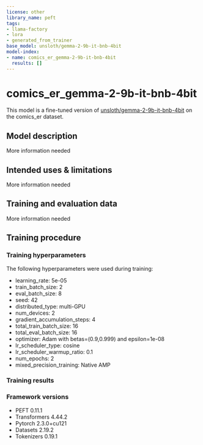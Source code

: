 ```yaml
---
license: other
library_name: peft
tags:
- llama-factory
- lora
- generated_from_trainer
base_model: unsloth/gemma-2-9b-it-bnb-4bit
model-index:
- name: comics_er_gemma-2-9b-it-bnb-4bit
  results: []
---
```


<!-- This model card has been generated automatically according to the information the Trainer had access to. You
should probably proofread and complete it, then remove this comment. -->

# comics_er_gemma-2-9b-it-bnb-4bit

This model is a fine-tuned version of [unsloth/gemma-2-9b-it-bnb-4bit](https://huggingface.co/unsloth/gemma-2-9b-it-bnb-4bit) on the comics_er dataset.

## Model description

More information needed

## Intended uses & limitations

More information needed

## Training and evaluation data

More information needed

## Training procedure

### Training hyperparameters

The following hyperparameters were used during training:
- learning_rate: 5e-05
- train_batch_size: 2
- eval_batch_size: 8
- seed: 42
- distributed_type: multi-GPU
- num_devices: 2
- gradient_accumulation_steps: 4
- total_train_batch_size: 16
- total_eval_batch_size: 16
- optimizer: Adam with betas=(0.9,0.999) and epsilon=1e-08
- lr_scheduler_type: cosine
- lr_scheduler_warmup_ratio: 0.1
- num_epochs: 2
- mixed_precision_training: Native AMP

### Training results



### Framework versions

- PEFT 0.11.1
- Transformers 4.44.2
- Pytorch 2.3.0+cu121
- Datasets 2.19.2
- Tokenizers 0.19.1